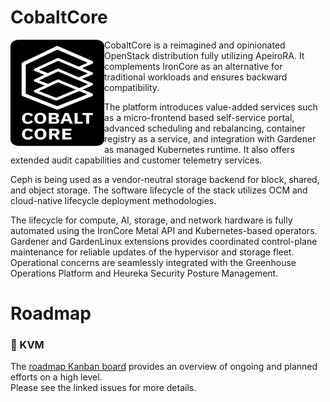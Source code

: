 CobaltCore
==========

<a href="https://github.com/cobaltcore-dev"><img align="left" width="150" height="170" src="https://raw.githubusercontent.com/cobaltcore-dev/.github/main/assets/Logo_Cobalt_Core_Typo_white_background.svg"></a>

CobaltCore is a reimagined and opinionated OpenStack distribution fully utilizing ApeiroRA. It complements IronCore as an alternative for traditional workloads and ensures backward compatibility. 

The platform introduces value-added services such as a micro-frontend based self-service portal, advanced scheduling and rebalancing, container registry as a service, and integration with Gardener as managed Kubernetes runtime. It also offers extended audit capabilities and customer telemetry services.  

Ceph is being used as a vendor-neutral storage backend for block, shared, and object storage. The software lifecycle of the stack utilizes OCM and cloud-native lifecycle deployment methodologies. 

The lifecycle for compute, AI, storage, and network hardware is fully automated using the IronCore Metal API and Kubernetes-based operators. Gardener and GardenLinux extensions provides coordinated control-plane maintenance for reliable updates of the hypervisor and storage fleet. Operational concerns are seamlessly integrated with the Greenhouse Operations Platform and Heureka Security Posture Management.

# Roadmap

### 🐧 KVM
The [roadmap Kanban board](https://github.com/orgs/cobaltcore-dev/projects/1/views/1) provides an overview of ongoing and planned efforts on a high level.    
Please see the linked issues for more details.
